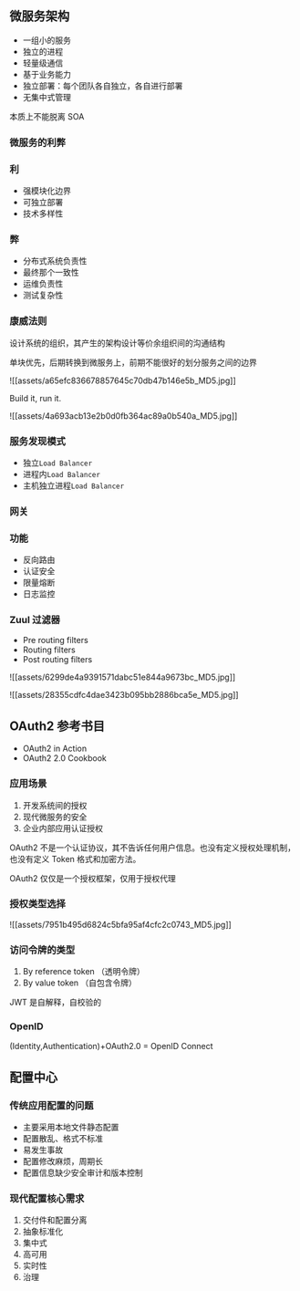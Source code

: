 ## 微服务架构

- 一组小的服务
- 独立的进程
- 轻量级通信
- 基于业务能力
- 独立部署：每个团队各自独立，各自进行部署
- 无集中式管理

本质上不能脱离 SOA

### 微服务的利弊

### 利

- 强模块化边界
- 可独立部署
- 技术多样性

### 弊

- 分布式系统负责性
- 最终那个一致性
- 运维负责性
- 测试复杂性

### 康威法则

设计系统的组织，其产生的架构设计等价余组织间的沟通结构

单块优先，后期转换到微服务上，前期不能很好的划分服务之间的边界

![[assets/a65efc836678857645c70db47b146e5b_MD5.jpg]]

Build it, run it.

![[assets/4a693acb13e2b0d0fb364ac89a0b540a_MD5.jpg]]

### 服务发现模式

- 独立`Load Balancer`
- 进程内`Load Balancer`
- 主机独立进程`Load Balancer`

### 网关

### 功能

- 反向路由
- 认证安全
- 限量熔断
- 日志监控

### Zuul 过滤器

- Pre routing filters
- Routing filters
- Post routing filters

![[assets/6299de4a9391571dabc51e844a9673bc_MD5.jpg]]

![[assets/28355cdfc4dae3423b095bb2886bca5e_MD5.jpg]]

## OAuth2 参考书目

- OAuth2 in Action
- OAuth2 2.0 Cookbook

### 应用场景

1. 开发系统间的授权
2. 现代微服务的安全
3. 企业内部应用认证授权

OAuth2 不是一个认证协议，其不告诉任何用户信息。也没有定义授权处理机制，也没有定义 Token 格式和加密方法。

OAuth2 仅仅是一个授权框架，仅用于授权代理

### 授权类型选择

![[assets/7951b495d6824c5bfa95af4cfc2c0743_MD5.jpg]]

### 访问令牌的类型

1. By reference token （透明令牌）
2. By value token （自包含令牌）

JWT 是自解释，自校验的

### OpenID

(Identity,Authentication)+OAuth2.0 = OpenID Connect

## 配置中心

### 传统应用配置的问题

- 主要采用本地文件静态配置
- 配置散乱、格式不标准
- 易发生事故
- 配置修改麻烦，周期长
- 配置信息缺少安全审计和版本控制

### 现代配置核心需求

1. 交付件和配置分离
2. 抽象标准化
3. 集中式
4. 高可用
5. 实时性
6. 治理